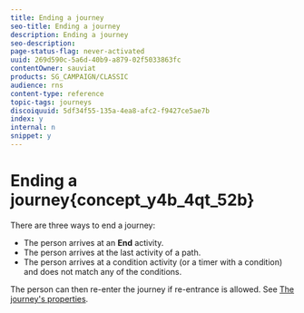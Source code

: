 ```yaml
---
title: Ending a journey
seo-title: Ending a journey
description: Ending a journey
seo-description: 
page-status-flag: never-activated
uuid: 269d590c-5a6d-40b9-a879-02f5033863fc
contentOwner: sauviat
products: SG_CAMPAIGN/CLASSIC
audience: rns
content-type: reference
topic-tags: journeys
discoiquuid: 5df34f55-135a-4ea8-afc2-f9427ce5ae7b
index: y
internal: n
snippet: y
---
```


# Ending a journey{concept_y4b_4qt_52b}

There are three ways to end a journey:

* The person arrives at an **End** activity.
* The person arrives at the last activity of a path.
* The person arrives at a condition activity (or a timer with a condition) and does not match any of the conditions.

The person can then re-enter the journey if re-entrance is allowed. See [The journey's properties](journeyproperty.html#concept_prq_wqt_52b).